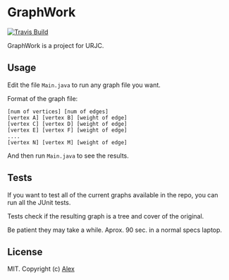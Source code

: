 GraphWork
=================

[![Travis Build](https://travis-ci.org/alxhotel/graphwork.svg?branch=master)](https://travis-ci.org/alxhotel/graphwork)

GraphWork is a project for URJC.

## Usage

Edit the file `Main.java` to run any graph file you want.

Format of the graph file:

```
[num of vertices] [num of edges]
[vertex A] [vertex B] [weight of edge]
[vertex C] [vertex D] [weight of edge]
[vertex E] [vertex F] [weight of edge]
....
[vertex N] [vertex M] [weight of edge]
```

And then run `Main.java` to see the results.

## Tests

If you want to test all of the current graphs available in the repo, you can run all the JUnit tests.

Tests check if the resulting graph is a tree and cover of the original.

Be patient they may take a while. Aprox. 90 sec. in a normal specs laptop.

## License

MIT. Copyright (c) [Alex](http://github.com/alxhotel)
